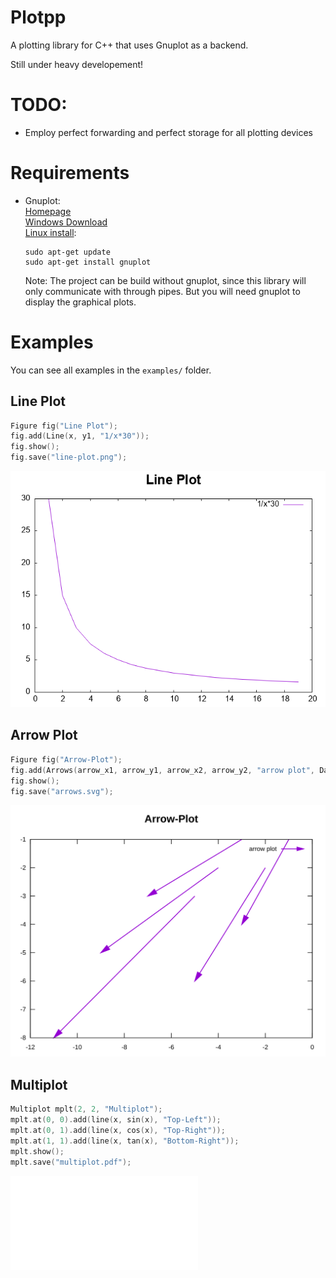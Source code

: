 Plotpp
======

A plotting library for C++ that uses Gnuplot as a backend.

Still under heavy developement!

TODO:
=====
* Employ perfect forwarding and perfect storage for all plotting devices

Requirements
============
- Gnuplot:  
	[Homepage](http://gnuplot.info/index.html)  
	[Windows Download](https://sourceforge.net/projects/gnuplot/files/gnuplot/)  
	[Linux install](https://riptutorial.com/gnuplot/example/11275/installation-or-setup):
	```
	sudo apt-get update
	sudo apt-get install gnuplot
	```
	Note: The project can be build without gnuplot,
	since this library will only communicate with through pipes. 
	But you will need gnuplot to display the graphical plots.
	
Examples
========

You can see all examples in the `examples/` folder.

Line Plot
---------

```C++
Figure fig("Line Plot");
fig.add(Line(x, y1, "1/x*30"));
fig.show();
fig.save("line-plot.png");
```
![Image of a line plot](images/line-plot.png "Line Plot")

Arrow Plot
----------

```C++
Figure fig("Arrow-Plot");
fig.add(Arrows(arrow_x1, arrow_y1, arrow_x2, arrow_y2, "arrow plot", DataRelation::relative));
fig.show();
fig.save("arrows.svg");
```

![Image of an arrow plot](images/arrows.svg "Arrows")

Multiplot
---------

```C++
Multiplot mplt(2, 2, "Multiplot");
mplt.at(0, 0).add(line(x, sin(x), "Top-Left"));
mplt.at(0, 1).add(line(x, cos(x), "Top-Right"));
mplt.at(1, 1).add(line(x, tan(x), "Bottom-Right"));
mplt.show();
mplt.save("multiplot.pdf");
```

![Multiplot Image](images/multiplot.pdf "Multiplot")